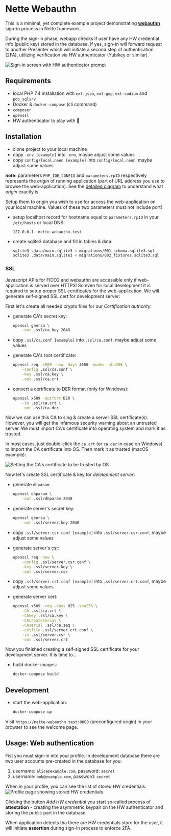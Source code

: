 Nette Webauthn
==============

This is a minimal, yet complete example project demonstrating **[webauthn](https://developer.mozilla.org/en-US/docs/Web/API/Web_Authentication_API)** sign-in process in Nette framework.

During the sign-in phase, webapp checks if user have any HW credential info (public key) stored in the database. If yes, sign-in will forward request to another Presenter which will initiate a second step of authentication (2FA), utilizing verification via HW authenticator (Yubikey or similar).

![Sign-in screen with HW authenticator prompt](https://i.postimg.cc/65rRq1Sd/sign-in.png)

Requirements
------------

- local PHP 7.4 installation with `ext-json`, `ext-gmp`, `ext-sodium` and `pdo_sqlsrv`
- Docker & `docker-compose` (cli command)
- `composer`
- `openssl`
- HW authenticator to play with 🙂


Installation
------------

- clone project to your local machine
- copy `.env [example]` into `.env`, maybe adjust some values
- copy `config/local.neon [example]` into `config/local.neon`, maybe adjust some values

**note:** parameters `PHP_IDE_CONFIG` and `parameters.rpID` respectively represents the *origin* of running application (part of URL address you use to browse the web-application). See the [detailed diagram](https://nodejs.org/api/url.html#url_url_strings_and_url_objects) to understand what *origin* exactly is.

Setup them to origin you wish to use for access the web-application on your local machine. Values of these two parameters must not include port!

- setup localhost record for hostname equal to `parameters.rpID` in your `/etc/hosts` or local DNS:

  ```
  127.0.0.1  nette-webauthn.test
  ```

- create sqlite3 database and fill in tables & data:

  ```bash
  sqlite3 .data/main.sqlite3 < migrations/001_schema.sqlite3.sql
  sqlite3 .data/main.sqlite3 < migrations/002_fixtures.sqlite3.sql
  ```

### SSL
Javascript APIs for FIDO2 and webauthn are accessible only if web-application is served over HTTPS! So even for local development it is required to setup proper SSL certificates for the web-application. We will generate self-signed SSL cert for development server:

First let's create all needed crypto files for our *Certification authority*:

- generate CA's secret key:

  ```bash
  openssl genrsa \
      -out .ssl/ca.key 2048
  ```

- copy `.ssl/ca.conf [example]` into `.ssl/ca.conf`, maybe adjust some values

- generate CA's root certificate:

  ```bash
  openssl req -x509 -new -days 3650 -nodes -sha256 \
      -config .ssl/ca.conf \
      -key .ssl/ca.key \
      -out .ssl/ca.crt
  ```

- convert a certificate to DER format (only for Windows):

  ```bash
  openssl x509 -outform DER \
      -in .ssl/ca.crt \
      -out .ssl/ca.der
  ```

Now we can use this CA to sing & create a server SSL certificate(s). However, you will get the infamous security warning about an untrusted server. We must import CA's certificate into operating system and mark it as trusted.

In most cases, just double-click the `ca.crt` (or `ca.der` in case on Windows) to import the CA certificate into OS. Then mark it as trusted (macOS example):

![Setting the CA's certificate to be trusted by OS](https://i.postimg.cc/sDchrHv1/trusting.png)

Now let's create SSL certificate & key for *delelopment server*:

- generate `dhparam`:

  ```bash
  openssl dhparam \
      -out .ssl/dhparam 2048
  ```

- generate server's secret key:

  ```bash
  openssl genrsa \
      -out .ssl/server.key 2048
  ```

- copy `.ssl/server.csr.conf [example]` into `.ssl/server.csr.conf`, maybe adjust some values

- generate server's [csr](https://www.sslshopper.com/what-is-a-csr-certificate-signing-request.html):

  ```bash
  openssl req -new \
      -config .ssl/server.csr.conf \
      -key .ssl/server.key \
      -out .ssl/server.csr
  ```

- copy `.ssl/server.crt.conf [example]` into `.ssl/server.crt.conf`, maybe adjust some values

- generate server cert:

  ```bash
  openssl x509 -req -days 825 -sha256 \
      -CA .ssl/ca.crt \
      -CAkey .ssl/ca.key \
      -CAcreateserial \
      -CAserial .ssl/ca.seq \
      -extfile .ssl/server.crt.conf \
      -in .ssl/server.csr \
      -out .ssl/server.crt
  ```

Now you finished creating a self-signed SSL certificate for your development server. It is time to...

- build docker images:

  ```bash
  docker-compose build
  ```


Development
-----------

- start the web-application:

  ```bash
  docker-compose up
  ```

Visit `https://nette-webauthn.test:8000` (preconfigured origin) in your browser to see the welcome page.


Usage: Web authentication
-------------------------

Fist you must sign-in into your profile. In development database there are two user accounts pre-created in the database for you:

1. username: `alice@example.com`, password: `secret`
1. username: `bob@example.com`, password: `secret`

When in your profile, you can see the list of stored HW credentials:
![Profile page showing stored HW credentials](https://i.postimg.cc/V6D861wJ/profile.png)

Clicking the button *Add HW credential* you start so-called process of **attestation** - creating the asymmetric keypair on the HW authenticator and storing the public part in the database.

When application detects tha there are HW credentials store for the user, it will initiate **assertion** during sign-in process to enforce 2FA.
